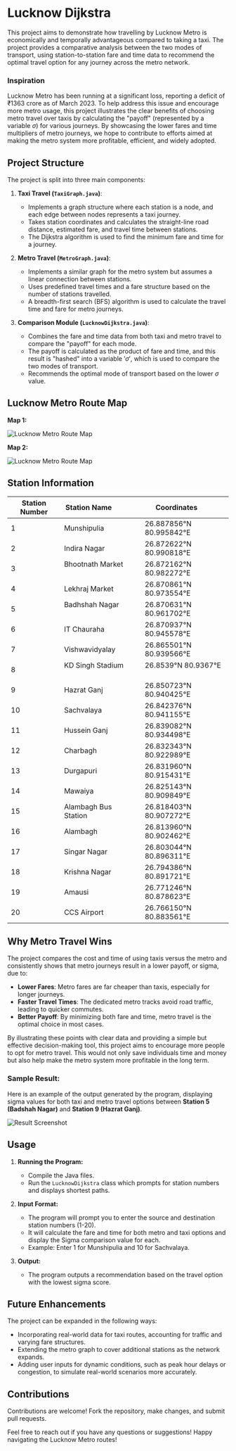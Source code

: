 # Lucknow Dijkstra

This project aims to demonstrate how travelling by Lucknow Metro is economically and temporally advantageous compared to taking a taxi. The project provides a comparative analysis between the two modes of transport, using station-to-station fare and time data to recommend the optimal travel option for any journey across the metro network.

### Inspiration

Lucknow Metro has been running at a significant loss, reporting a deficit of ₹1363 crore as of March 2023. To help address this issue and encourage more metro usage, this project illustrates the clear benefits of choosing metro travel over taxis by calculating the "payoff" (represented by a variable $σ$) for various journeys. By showcasing the lower fares and time multipliers of metro journeys, we hope to contribute to efforts aimed at making the metro system more profitable, efficient, and widely adopted.

## Project Structure

The project is split into three main components:

1. **Taxi Travel (`TaxiGraph.java`)**:
   - Implements a graph structure where each station is a node, and each edge between nodes represents a taxi journey.
   - Takes station coordinates and calculates the straight-line road distance, estimated fare, and travel time between stations.
   - The Dijkstra algorithm is used to find the minimum fare and time for a journey.

2. **Metro Travel (`MetroGraph.java`)**:
   - Implements a similar graph for the metro system but assumes a linear connection between stations.
   - Uses predefined travel times and a fare structure based on the number of stations travelled.
   - A breadth-first search (BFS) algorithm is used to calculate the travel time and fare for metro journeys.

3. **Comparison Module (`LucknowDijkstra.java`)**:
   - Combines the fare and time data from both taxi and metro travel to compare the "payoff" for each mode.
   - The payoff is calculated as the product of fare and time, and this result is "hashed" into a variable $'σ'$, which is used to compare the two modes of transport.
   - Recommends the optimal mode of transport based on the lower $σ$ value.

## Lucknow Metro Route Map

**Map 1:**

![Lucknow Metro Route Map](1200px-Lucknow_Metro_Route_Map_(Tentative).svg.png)

**Map 2:**

![Lucknow Metro Route Map](604-6049952_lucknow-metro-route-map-hd-png-download.png)

## Station Information

| Station Number | Station Name             | Coordinates          |
|----------------|--------------------------|----------------------|
| 1              | Munshipulia              | 26.887856°N 80.995842°E |
| 2              | Indira Nagar             | 26.872622°N 80.990818°E |
| 3              | Bhootnath Market         | 26.872162°N 80.982272°E |
| 4              | Lekhraj Market           | 26.870861°N 80.973554°E |
| 5              | Badhshah Nagar           | 26.870631°N 80.961702°E |
| 6              | IT Chauraha              | 26.870937°N 80.945578°E |
| 7              | Vishwavidyalay           | 26.865501°N 80.939566°E |
| 8              | KD Singh Stadium         | 26.8539°N 80.9367°E     |
| 9              | Hazrat Ganj              | 26.850723°N 80.940425°E |
| 10             | Sachvalaya               | 26.842376°N 80.941155°E |
| 11             | Hussein Ganj             | 26.839082°N 80.934498°E |
| 12             | Charbagh                 | 26.832343°N 80.922989°E |
| 13             | Durgapuri                | 26.831960°N 80.915431°E |
| 14             | Mawaiya                  | 26.825143°N 80.909849°E |
| 15             | Alambagh Bus Station     | 26.818403°N 80.907272°E |
| 16             | Alambagh                 | 26.813960°N 80.902462°E |
| 17             | Singar Nagar             | 26.803044°N 80.896311°E |
| 18             | Krishna Nagar            | 26.794386°N 80.891721°E |
| 19             | Amausi                   | 26.771246°N 80.878623°E |
| 20             | CCS Airport              | 26.766150°N 80.883561°E |

## Why Metro Travel Wins
The project compares the cost and time of using taxis versus the metro and consistently shows that metro journeys result in a lower payoff, or sigma, due to:

   - **Lower Fares**: Metro fares are far cheaper than taxis, especially for longer journeys.
   - **Faster Travel Times**: The dedicated metro tracks avoid road traffic, leading to quicker commutes.
   - **Better Payoff**: By minimizing both fare and time, metro travel is the optimal choice in most cases.

By illustrating these points with clear data and providing a simple but effective decision-making tool, this project aims to encourage more people to opt for metro travel. This would not only save individuals time and money but also help make the metro system more profitable in the long term.

### Sample Result:
Here is an example of the output generated by the program, displaying sigma values for both taxi and metro travel options between **Station 5 (Badshah Nagar)** and **Station 9 (Hazrat Ganj)**.

![Result Screenshot](result.png)

## Usage

1. **Running the Program:**
   - Compile the Java files.
   - Run the `LucknowDijkstra` class which prompts for station numbers and displays shortest paths.

2. **Input Format:**
   - The program will prompt you to enter the source and destination station numbers (1-20).
   - It will calculate the fare and time for both metro and taxi options and display the Sigma comparison value for each.
   - Example: Enter 1 for Munshipulia and 10 for Sachvalaya.

3. **Output:**
   - The program outputs a recommendation based on the travel option with the lowest sigma score.

## Future Enhancements
The project can be expanded in the following ways:

   - Incorporating real-world data for taxi routes, accounting for traffic and varying fare structures.
   - Extending the metro graph to cover additional stations as the network expands.
   - Adding user inputs for dynamic conditions, such as peak hour delays or congestion, to simulate real-world scenarios more accurately.

## Contributions
Contributions are welcome! Fork the repository, make changes, and submit pull requests.

Feel free to reach out if you have any questions or suggestions! Happy navigating the Lucknow Metro routes!
